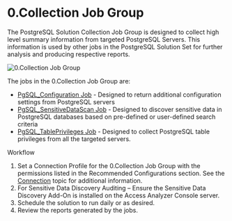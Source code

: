 # 0.Collection Job Group

The PostgreSQL Solution Collection Job Group is designed to collect high level summary information
from targeted PostgreSQL Servers. This information is used by other jobs in the PostgreSQL Solution
Set for further analysis and producing respective reports.

![0.Collection Job Group](/img/product_docs/accessanalyzer/solutions/databases/postgresql/collection/0.collectionjobgroup.webp)

The jobs in the 0.Collection Job Group are:

- [PgSQL_Configuration Job](/docs/accessanalyzer/12.0/solutions/databases/postgresql/collection/pgsql_configuration.md) - Designed to return additional configuration
  settings from PostgreSQL servers
- [PgSQL_SensitiveDataScan Job](/docs/accessanalyzer/12.0/solutions/databases/postgresql/collection/pgsql_sensitivedatascan.md) - Designed to discover sensitive data in
  PostgreSQL databases based on pre-defined or user-defined search criteria
- [PgSQL_TablePrivileges Job](/docs/accessanalyzer/12.0/solutions/databases/postgresql/collection/pgsql_tableprivileges.md) - Designed to collect PostgreSQL table
  privileges from all the targeted servers.

Workflow

1. Set a Connection Profile for the 0.Collection Job Group with the permissions listed in the
   Recommended Configurations section. See the
   [Connection](/docs/accessanalyzer/12.0/admin/settings/connection/overview.md) topic for additional information.
2. For Sensitive Data Discovery Auditing – Ensure the Sensitive Data Discovery Add-On is installed
   on the Access Analyzer Console server.
3. Schedule the solution to run daily or as desired.
4. Review the reports generated by the jobs.
